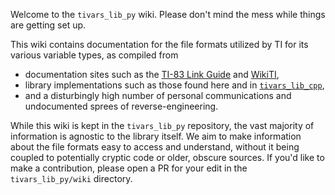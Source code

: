 Welcome to the `tivars_lib_py` wiki. Please don't mind the mess while things are getting set up.

This wiki contains documentation for the file formats utilized by TI for its various variable types, as compiled from

- documentation sites such as the [TI-83 Link Guide](http://merthsoft.com/linkguide/ti83+/vars.html) and [WikiTI](https://wikiti.brandonw.net/index.php?title=WikiTI_Home),
- library implementations such as those found here and in [`tivars_lib_cpp`](https://github.com/adriweb/tivars_lib_cpp),
- and a disturbingly high number of personal communications and undocumented sprees of reverse-engineering.

While this wiki is kept in the `tivars_lib_py` repository, the vast majority of information is agnostic to the library itself. We aim to make information about the file formats easy to access and understand, without it being coupled to potentially cryptic code or older, obscure sources. If you'd like to make a contribution, please open a PR for your edit in the `tivars_lib_py/wiki` directory.
